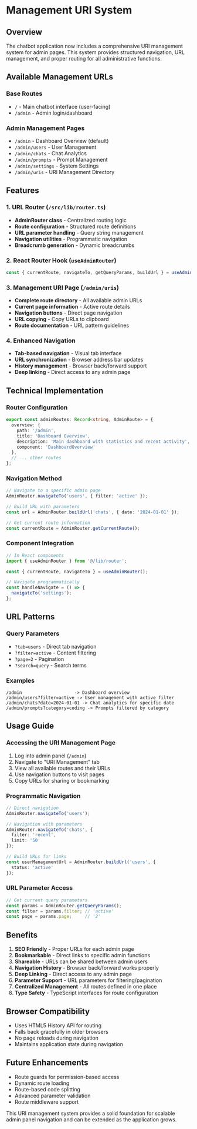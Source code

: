 # Management URI System

## Overview

The chatbot application now includes a comprehensive URI management system for admin pages. This system provides structured navigation, URL management, and proper routing for all administrative functions.

## Available Management URLs

### Base Routes
- `/` - Main chatbot interface (user-facing)
- `/admin` - Admin login/dashboard

### Admin Management Pages
- `/admin` - Dashboard Overview (default)
- `/admin/users` - User Management
- `/admin/chats` - Chat Analytics  
- `/admin/prompts` - Prompt Management
- `/admin/settings` - System Settings
- `/admin/uris` - URI Management Directory

## Features

### 1. URL Router (`/src/lib/router.ts`)
- **AdminRouter class** - Centralized routing logic
- **Route configuration** - Structured route definitions
- **URL parameter handling** - Query string management
- **Navigation utilities** - Programmatic navigation
- **Breadcrumb generation** - Dynamic breadcrumbs

### 2. React Router Hook (`useAdminRouter`)
```typescript
const { currentRoute, navigateTo, getQueryParams, buildUrl } = useAdminRouter();
```

### 3. Management URI Page (`/admin/uris`)
- **Complete route directory** - All available admin URLs
- **Current page information** - Active route details
- **Navigation buttons** - Direct page navigation
- **URL copying** - Copy URLs to clipboard
- **Route documentation** - URL pattern guidelines

### 4. Enhanced Navigation
- **Tab-based navigation** - Visual tab interface
- **URL synchronization** - Browser address bar updates
- **History management** - Browser back/forward support
- **Deep linking** - Direct access to any admin page

## Technical Implementation

### Router Configuration
```typescript
export const adminRoutes: Record<string, AdminRoute> = {
  overview: {
    path: '/admin',
    title: 'Dashboard Overview',
    description: 'Main dashboard with statistics and recent activity',
    component: 'DashboardOverview'
  },
  // ... other routes
};
```

### Navigation Method
```typescript
// Navigate to a specific admin page
AdminRouter.navigateTo('users', { filter: 'active' });

// Build URL with parameters
const url = AdminRouter.buildUrl('chats', { date: '2024-01-01' });

// Get current route information
const currentRoute = AdminRouter.getCurrentRoute();
```

### Component Integration
```typescript
// In React components
import { useAdminRouter } from '@/lib/router';

const { currentRoute, navigateTo } = useAdminRouter();

// Navigate programmatically
const handleNavigate = () => {
  navigateTo('settings');
};
```

## URL Patterns

### Query Parameters
- `?tab=users` - Direct tab navigation
- `?filter=active` - Content filtering
- `?page=2` - Pagination
- `?search=query` - Search terms

### Examples
```
/admin                    -> Dashboard overview
/admin/users?filter=active -> User management with active filter
/admin/chats?date=2024-01-01 -> Chat analytics for specific date
/admin/prompts?category=coding -> Prompts filtered by category
```

## Usage Guide

### Accessing the URI Management Page
1. Log into admin panel (`/admin`)
2. Navigate to "URI Management" tab
3. View all available routes and their URLs
4. Use navigation buttons to visit pages
5. Copy URLs for sharing or bookmarking

### Programmatic Navigation
```typescript
// Direct navigation
AdminRouter.navigateTo('users');

// Navigation with parameters
AdminRouter.navigateTo('chats', { 
  filter: 'recent',
  limit: '50'
});

// Build URLs for links
const userManagementUrl = AdminRouter.buildUrl('users', { 
  status: 'active' 
});
```

### URL Parameter Access
```typescript
// Get current query parameters
const params = AdminRouter.getQueryParams();
const filter = params.filter; // 'active'
const page = params.page;     // '2'
```

## Benefits

1. **SEO Friendly** - Proper URLs for each admin page
2. **Bookmarkable** - Direct links to specific admin functions
3. **Shareable** - URLs can be shared between admin users
4. **Navigation History** - Browser back/forward works properly
5. **Deep Linking** - Direct access to any admin page
6. **Parameter Support** - URL parameters for filtering/pagination
7. **Centralized Management** - All routes defined in one place
8. **Type Safety** - TypeScript interfaces for route configuration

## Browser Compatibility

- Uses HTML5 History API for routing
- Falls back gracefully in older browsers
- No page reloads during navigation
- Maintains application state during navigation

## Future Enhancements

- Route guards for permission-based access
- Dynamic route loading
- Route-based code splitting
- Advanced parameter validation
- Route middleware support

This URI management system provides a solid foundation for scalable admin panel navigation and can be extended as the application grows.
